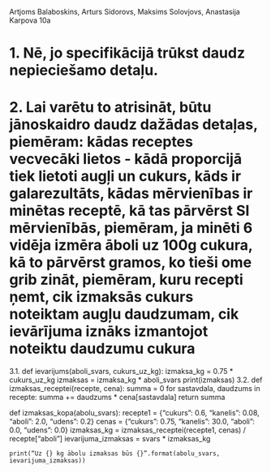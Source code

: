 Artjoms Balaboskins, Arturs Sidorovs, Maksims Solovjovs, Anastasija Karpova 10a
# 1. Nē, jo specifikācijā trūkst daudz nepieciešamo detaļu.
# 2. Lai varētu to atrisināt, būtu jānoskaidro daudz dažādas detaļas, piemēram: kādas receptes vecvecāki lietos - kādā proporcijā tiek lietoti augļi un cukurs, kāds ir galarezultāts, kādas mērvienības ir minētas receptē, kā tas pārvērst SI mērvienībās, piemēram, ja minēti 6 vidēja izmēra āboli uz 100g cukura, kā to pārvērst gramos, ko tieši ome grib zināt, piemēram, kuru recepti ņemt, cik izmaksās cukurs noteiktam augļu daudzumam, cik ievārījuma iznāks izmantojot noteiktu daudzumu cukura
3.1. def ievarijums(aboli_svars, cukurs_uz_kg):
    izmaksa_kg = 0.75 * cukurs_uz_kg
    izmaksas = izmaksa_kg * aboli_svars
    print(izmaksas)
3.2. def izmaksas_receptei(recepte, cena):
    summa = 0
    for sastavdala, daudzums in recepte:
        summa += daudzums * cena[sastavdala]
    return summa

def izmaksas_kopa(abolu_svars):
    recepte1 = {“cukurs”: 0.6, “kanelis”: 0.08, “aboli”: 2.0, “udens”: 0.2}
    cenas = {“cukurs”: 0.75, “kanelis”: 30.0, “aboli”: 0.0, “udens”: 0.0}
    izmaksas_kg = izmaksas_receptei(recepte1, cenas) / recepte[“aboli”]
    ievarijuma_izmaksas = svars * izmaksas_kg

    print(“Uz {} kg ābolu izmaksas būs {}”.format(abolu_svars, ievarijuma_izmaksas))
